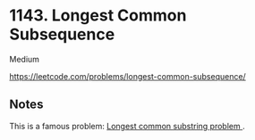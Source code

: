 # 1143. Longest Common Subsequence

Medium

https://leetcode.com/problems/longest-common-subsequence/

## Notes

This is a famous problem: [Longest common substring problem
](https://en.wikipedia.org/wiki/Longest_common_substring_problem).
